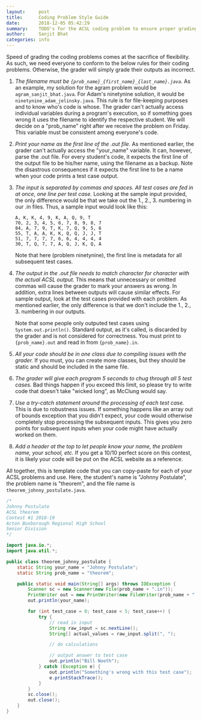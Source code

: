 ```yaml
---
layout:     post
title:      Coding Problem Style Guide
date:       2018-12-05 05:42:29
summary:    TODO's for the ACSL coding problem to ensure proper grading
author:     Sanjit Bhat
categories: info
---
```


Speed of grading the coding problems comes at the sacrifice
of flexibility. As such, we need everyone to conform to the below
rules for their coding problems. Otherwise, the grader
will simply grade their outputs as incorrect.

1. *The filename must be `{prob_name}_{first_name}_{last_name}.java`.*
 As an example, my solution for the agram problem would be
`agram_sanjit_bhat.java`. For Adam's ninetynine solution, it would
be `ninetynine_adam_jelinsky.java`. This rule is for file-keeping
purposes and to know who's code is whose. The grader can't
actually access individual variables during a program's execution,
so if something goes wrong it uses the filename to identify
the respective student. We will decide on a "prob_name" right
after we receive the problem on Friday. This variable
must be consistent among everyone's code.

2. *Print your name as the first line of the .out
file.* As mentioned earlier, the grader can't actually access
the "your_name" variable. It can, however, parse the .out
file. For every student's code, it expects the first line
of the output file to be his/her name, using the filename
as a backup. Note the disastrous consequences if it expects
the first line to be a name when your code prints a test
case output.

3. *The input is separated by commas and spaces.
All test cases are fed in at once, one line per test case.*
Looking at the sample input provided, the only difference
would be that we take out the 1., 2., 3. numbering in our .in
files. Thus, a sample input would look like this:
    ```
    A, K, K, 4, 9, K, A, Q, 9, T
    70, 2, 3, 4, 5, 6, 7, 8, 9, 8, 7
    84, A, 7, 9, T, K, 7, Q, 9, 5, 6
    55, T, A, A, K, K, Q, Q, J, J, T
    51, 7, 7, 7, 7, 6, 6, 4, 4, 4, 4
    30, T, Q, 7, 7, A, Q, J, K, Q, A
    ```
   Note that here (problem ninetynine), the first line is metadata for
all subsequent test cases.

4. *The output in the .out file needs to match character for character
with the actual ACSL output.* This means that unnecessary or
omitted commas will cause the grader to mark your answers as wrong.
In addition, extra lines between outputs will cause similar effects.
For sample output, look at the test cases provided with each problem.
As mentioned earlier, the only difference is that we don't
include the 1., 2., 3. numbering in our outputs.

   Note that some people only outputed test cases
using `System.out.println()`.
Standard output, as it's called, is discarded by the grader
and is not considered for correctness.
You must print to `{prob_name}.out` and read in
from `{prob_name}.in`.

5. *All your code should be in one class due to compiling issues
with the grader.* If you must, you can create more classes,
but they should be static and should be included in the same file.

6. *The grader will give each program 5 seconds to chug through
all 5 test cases.* Bad things happen if you exceed this limit,
so please try to write code that doesn't take "wicked long",
as McClung would say.

7. *Use a try-catch statement around the processing of each
test case.* This is due to robustness issues. If something
happens like an array out of bounds exception that you didn't
expect, your code would otherwise completely stop processing
the subsequent inputs. This gives you zero points for
subsequent inputs when your code might have actually worked
on them.

8. *Add a header at the top to let people know your name,
the problem name, your school, etc.* If you get a 10/10 perfect
score on this contest, it is likely your code will be
put on the ACSL website as a reference.

All together, this is template code that you can copy-paste for each
of your ACSL problems and use. Here, the student's name is "Johnny
Postulate", the problem name is "theorem", and the file name
is `theorem_johnny_postulate.java`.
```java
/*
Johnny Postulate
ACSL theorem
Contest #1 2018-19
Acton Boxborough Regional High School
Senior Division
*/

import java.io.*;
import java.util.*;

public class theorem_johnny_postulate {
    static String your_name = "Johnny Postulate";
    static String prob_name = "theorem";

    public static void main(String[] args) throws IOException {
        Scanner sc = new Scanner(new File(prob_name + ".in"));
        PrintWriter out = new PrintWriter(new FileWriter(prob_name + ".out"), true);
        out.println(your_name);

        for (int test_case = 0; test_case < 5; test_case++) {
            try {
                // read in input
                String raw_input = sc.nextLine();
                String[] actual_values = raw_input.split(", ");

                // do calculations

                // output answer to test case
                out.println("Bill Noeth");
            } catch (Exception e) {
                out.println("Something's wrong with this test case");
                e.printStackTrace();
            }
        }
        sc.close();
        out.close();
    }
}
```

